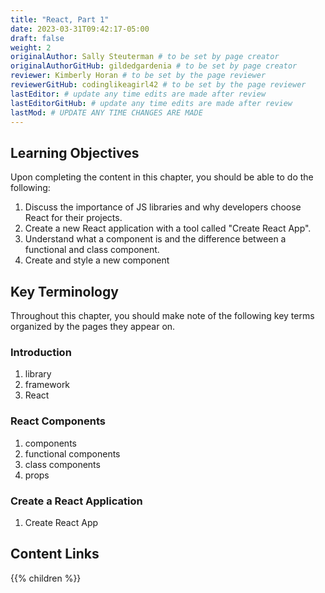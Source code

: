 ```yaml
---
title: "React, Part 1"
date: 2023-03-31T09:42:17-05:00
draft: false
weight: 2
originalAuthor: Sally Steuterman # to be set by page creator
originalAuthorGitHub: gildedgardenia # to be set by page creator
reviewer: Kimberly Horan # to be set by the page reviewer
reviewerGitHub: codinglikeagirl42 # to be set by the page reviewer
lastEditor: # update any time edits are made after review
lastEditorGitHub: # update any time edits are made after review
lastMod: # UPDATE ANY TIME CHANGES ARE MADE
---
```


## Learning Objectives

Upon completing the content in this chapter, you should be able to do the following:

1. Discuss the importance of JS libraries and why developers choose React for their projects.
1. Create a new React application with a tool called "Create React App".
1. Understand what a component is and the difference between a functional and class component.
1. Create and style a new component

## Key Terminology

Throughout this chapter, you should make note of the following key terms organized by the pages they appear on.

### Introduction

1. library
1. framework
1. React

### React Components

1. components
1. functional components
1. class components
1. props

### Create a React Application

1. Create React App

## Content Links

{{% children %}}
